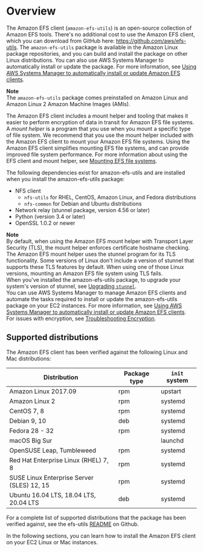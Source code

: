 # Overview<a name="overview-amazon-efs-utils"></a>

The Amazon EFS client \(`amazon-efs-utils`\) is an open\-source collection of Amazon EFS tools\. There's no additional cost to use the Amazon EFS client, which you can download from GitHub here: [https://github\.com/aws/efs\-utils](https://github.com/aws/efs-utils)\. The `amazon-efs-utils` package is available in the Amazon Linux package repositories, and you can build and install the package on other Linux distributions\. You can also use AWS Systems Manager to automatically install or update the package\. For more information, see [Using AWS Systems Manager to automatically install or update Amazon EFS clients](manage-efs-utils-with-aws-sys-manager.md)\.

**Note**  
The `amazon-efs-utils` package comes preinstalled on Amazon Linux and Amazon Linux 2 Amazon Machine Images \(AMIs\)\.

The Amazon EFS client includes a mount helper and tooling that makes it easier to perform encryption of data in transit for Amazon EFS file systems\. A *mount helper* is a program that you use when you mount a specific type of file system\. We recommend that you use the mount helper included with the Amazon EFS client to mount your Amazon EFS file systems\. Using the Amazon EFS client simplifies mounting EFS file systems, and can provide improved file system performance\. For more information about using the EFS client and mount helper, see [Mounting EFS file systems](mounting-fs.md)\.

 

The following dependencies exist for amazon\-efs\-utils and are installed when you install the amazon\-efs\-utils package:
+ NFS client
  + `nfs-utils` for RHEL, CentOS, Amazon Linux, and Fedora distributions
  + `nfs-common` for Debian and Ubuntu distributions
+ Network relay \(stunnel package, version 4\.56 or later\)
+ Python \(version 3\.4 or later\)
+ OpenSSL 1\.0\.2 or newer

**Note**  
By default, when using the Amazon EFS mount helper with Transport Layer Security \(TLS\), the mount helper enforces certificate hostname checking\. The Amazon EFS mount helper uses the stunnel program for its TLS functionality\. Some versions of Linux don't include a version of stunnel that supports these TLS features by default\. When using one of those Linux versions, mounting an Amazon EFS file system using TLS fails\.  
When you've installed the amazon\-efs\-utils package, to upgrade your system's version of stunnel, see [Upgrading `stunnel`](upgrading-stunnel.md)\.  
You can use AWS Systems Manager to manage Amazon EFS clients and automate the tasks required to install or update the amazon\-efs\-utils package on your EC2 instances\. For more information, see [Using AWS Systems Manager to automatically install or update Amazon EFS clients](manage-efs-utils-with-aws-sys-manager.md)\.  
For issues with encryption, see [Troubleshooting Encryption](troubleshooting-efs-encryption.md)\.

## Supported distributions<a name="efs-utils-supported-distros"></a>

The Amazon EFS client has been verified against the following Linux and Mac distributions:


| Distribution | Package type | `init` system | 
| --- | --- | --- | 
| Amazon Linux 2017\.09 | rpm | upstart | 
| Amazon Linux 2 | rpm | systemd | 
| CentOS 7, 8 | rpm | systemd | 
| Debian 9, 10 | deb | systemd | 
| Fedora 28 \- 32 | rpm | systemd | 
| macOS Big Sur |  | launchd | 
| OpenSUSE Leap, Tumbleweed | rpm | systemd | 
| Red Hat Enterprise Linux \(RHEL\) 7, 8 | rpm | systemd | 
| SUSE Linux Enterprise Server \(SLES\) 12, 15 | rpm | systemd | 
| Ubuntu 16\.04 LTS, 18\.04 LTS, 20\.04 LTS | deb | systemd | 

For a complete list of supported distributions that the package has been verified against, see the efs\-utils [README](https://github.com/aws/efs-utils/blob/master/README.md) on Github\.

In the following sections, you can learn how to install the Amazon EFS client on your EC2 Linux or Mac instances\.
